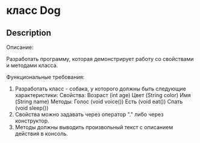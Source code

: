 # класс Dog
## Description
Описание:

Разработать программу, которая демонстрирует работу со свойствами и методами класса.

Функциональные требования:

1. Разработать класс - собака, у которого должны быть следующие характеристики:
Свойства:
Возраст (int age)
Цвет (String color)
Имя (String name)
Методы:
Голос (void voice())
Есть (void eat())
Спать (void sleep())
2. Свойства можно задавать через оператор "." либо через конструктор.
3. Методы должны выводить произвольный текст с описанием действия в консоль.